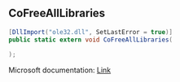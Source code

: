 ## CoFreeAllLibraries

```csharp
[DllImport("ole32.dll", SetLastError = true)]
public static extern void CoFreeAllLibraries(
   
);
```

Microsoft documentation: [Link](https://learn.microsoft.com/en-us/windows/win32/api/objbase/nf-objbase-cofreealllibraries)
